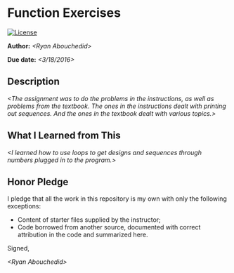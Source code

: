 # Function Exercises

 [![License](http://img.shields.io/badge/license-MIT-blue.svg)](http://en.wikipedia.org/wiki/MIT_License)

**Author:** _\<Ryan Abouchedid\>_

**Due date:** _\<3/18/2016\>_

## Description

_\<The assignment was to do the problems in the instructions, as well as problems from the textbook. The ones in the instructions dealt with printing out sequences. And the ones in the textbook dealt with various topics.\>_

## What I Learned from This

_\<I learned how to use loops to get designs and sequences through numbers plugged in to the program.\>_

## Honor Pledge

I pledge that all the work in this repository is my own with only the following exceptions:

* Content of starter files supplied by the instructor;
* Code borrowed from another source, documented with correct attribution in the code and summarized here.

Signed,

_\<Ryan Abouchedid\>_
